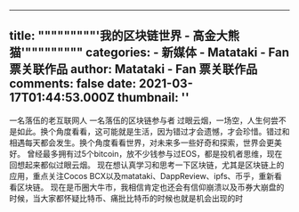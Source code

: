 
---
title: """""""""'我的区块链世界 - 高金大熊猫'"""""""""
categories: 
    - 新媒体
    - Matataki - Fan 票关联作品
author: Matataki - Fan 票关联作品
comments: false
date: 2021-03-17T01:44:53.000Z
thumbnail: ''
---

<div>   
一名落伍的老互联网人
一名落伍的区块链参与者 过眼云烟，一场空，人生何尝不是如此。换个角度看看，这可能就是生活，因为错过才会遗憾，才会珍惜。错过和相遇每天都会发生。换个角度看看世界，对未来多一些好奇和探索，世界会更美好。 曾经最多拥有过5个bitcoin，放不少钱参与过EOS，都是投机者思维，现在回想起来都似过眼云烟。 现在想认真学习和思考一下区块链，尤其是区块链上的应用，重点关注Cocos BCX以及matataki、DappReview、ipfs、币乎，重新看看区块链。 现在是币圈大牛市，我相信肯定也还会有信仰崩溃以及币券大崩盘的时候，当大家都怀疑比特币、痛批比特币的时候也就是机会出现的时  
</div>
            